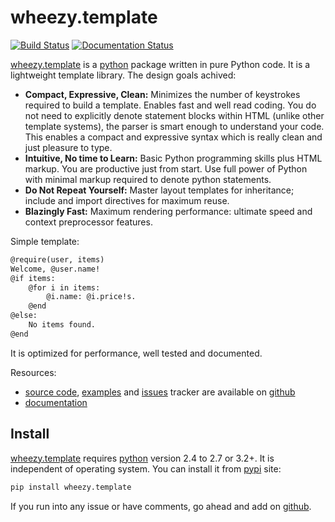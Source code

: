 # wheezy.template

[![Build Status](https://travis-ci.org/akornatskyy/wheezy.template.svg?branch=master)](https://travis-ci.org/akornatskyy/wheezy.template)
[![Documentation Status](https://readthedocs.org/projects/wheezytemplate/badge/?version=latest)](https://wheezytemplate.readthedocs.io/en/latest/?badge=latest)

[wheezy.template](https://pypi.org/project/wheezy.template/) is a
[python](https://www.python.org) package written in pure Python code. It
is a lightweight template library. The design goals achived:

- **Compact, Expressive, Clean:** Minimizes the number of keystrokes
  required to build a template. Enables fast and well read coding. You
  do not need to explicitly denote statement blocks within HTML
  (unlike other template systems), the parser is smart enough to
  understand your code. This enables a compact and expressive syntax
  which is really clean and just pleasure to type.
- **Intuitive, No time to Learn:** Basic Python programming skills
  plus HTML markup. You are productive just from start. Use full power
  of Python with minimal markup required to denote python statements.
- **Do Not Repeat Yourself:** Master layout templates for inheritance;
  include and import directives for maximum reuse.
- **Blazingly Fast:** Maximum rendering performance: ultimate speed
  and context preprocessor features.

Simple template:

```txt
@require(user, items)
Welcome, @user.name!
@if items:
    @for i in items:
        @i.name: @i.price!s.
    @end
@else:
    No items found.
@end
```

It is optimized for performance, well tested and documented.

Resources:

- [source code](https://github.com/akornatskyy/wheezy.template),
  [examples](https://github.com/akornatskyy/wheezy.template/tree/master/demos)
  and [issues](https://github.com/akornatskyy/wheezy.template/issues)
  tracker are available on
  [github](https://github.com/akornatskyy/wheezy.template)
- [documentation](https://wheezytemplate.readthedocs.io/en/latest/)

## Install

[wheezy.template](https://pypi.org/project/wheezy.template/) requires
[python](https://www.python.org) version 2.4 to 2.7 or 3.2+. It is
independent of operating system. You can install it from
[pypi](https://pypi.org/project/wheezy.template/) site:

```sh
pip install wheezy.template
```

If you run into any issue or have comments, go ahead and add on
[github](https://github.com/akornatskyy/wheezy.template).
